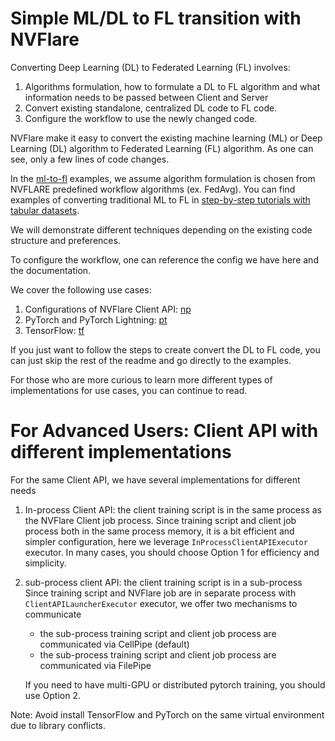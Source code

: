 # Simple ML/DL to FL transition with NVFlare

Converting Deep Learning (DL) to Federated Learning (FL) involves:
1. Algorithms formulation, how to formulate a DL to FL algorithm and what information needs to be passed between Client and Server
2. Convert existing standalone, centralized DL code to FL code.
3. Configure the workflow to use the newly changed code.

NVFlare make it easy to convert the existing machine learning (ML) or Deep Learning (DL) algorithm
to Federated Learning (FL) algorithm. As one can see, only a few lines of code changes.

In the [ml-to-fl](.) examples, we assume algorithm formulation is chosen from NVFLARE predefined workflow algorithms
(ex. FedAvg). You can find examples of converting traditional ML to FL in [step-by-step tutorials with tabular datasets](../step-by-step/higgs).

We will demonstrate different techniques depending on the existing code structure and preferences.

To configure the workflow, one can reference the config we have here and the documentation.

We cover the following use cases:

  1. Configurations of NVFlare Client API: [np](./np/README.md)
  2. PyTorch and PyTorch Lightning: [pt](./pt/README.md)
  3. TensorFlow: [tf](./tf/README.md)

If you just want to follow the steps to create convert the DL to FL code, you can just skip the rest of the readme and
go directly to the examples.  

For those who are more curious to learn more different types of implementations for use cases, you can continue to read. 

# For Advanced Users: Client API with different implementations 
 
For the same Client API, we have several implementations for different needs

  1. In-process Client API: the client training script is in the same process as the NVFlare Client job process.
     Since training script and client job process both in the same process memory, it is a bit efficient and simpler configuration, here we leverage ```InProcessClientAPIExecutor``` executor.
     In many cases, you should choose Option 1 for efficiency and simplicity. 


  2. sub-process client API: the client training script is in a sub-process
     Since training script and NVFlare job are in separate process with ```ClientAPILauncherExecutor``` executor, we offer two mechanisms to communicate
     * the sub-process training script and client job process are communicated via CellPipe (default)
     * the sub-process training script and client job process are communicated via FilePipe

     If you need to have multi-GPU or distributed pytorch training, you should use Option 2.
 

Note: Avoid install TensorFlow and PyTorch on the same virtual environment due to library conflicts.
